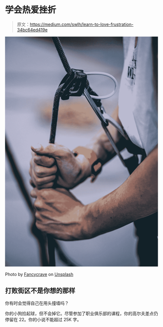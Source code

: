 # 学会热爱挫折

> 原文：<https://medium.com/swlh/learn-to-love-frustration-34bc64ed419e>

![](img/37973057784040ef6620b185d4ba195d.png)

Photo by [Fancycrave](https://unsplash.com/@fancycrave?utm_source=medium&utm_medium=referral) on [Unsplash](https://unsplash.com?utm_source=medium&utm_medium=referral)

## 打败街区不是你想的那样

你有时会觉得自己在用头撞墙吗？

你的小狗捡起球，但不会掉它。尽管参加了职业俱乐部的课程，你的高尔夫差点仍停留在 22。你的小说不能超过 25K 字。